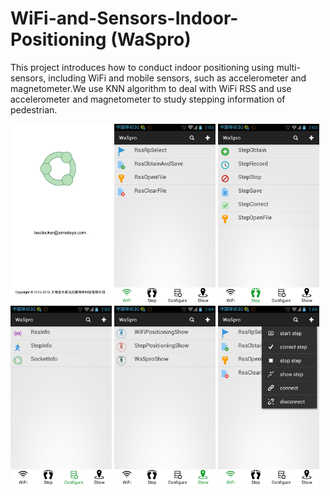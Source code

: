 # WiFi-and-Sensors-Indoor-Positioning (WaSpro)
This project introduces how to conduct indoor positioning using multi-sensors, including WiFi and mobile sensors, such as accelerometer and magnetometer.We use KNN algorithm to deal with WiFi RSS and use accelerometer and magnetometer to study stepping information of pedestrian.

<img src="res/drawable/splash_image.jpg" width="162" height="288">  <img src="res/drawable/wifi_image.jpg" width="162" height="288">  <img src="res/drawable/step_image.jpg" width="162" height="288">  <img src="res/drawable/configure_image.jpg" width="162" height="288">   <img src="res/drawable/show_image.jpg" width="162" height="288">  <img src="res/drawable/menu_image.jpg" width="162" height="288">
